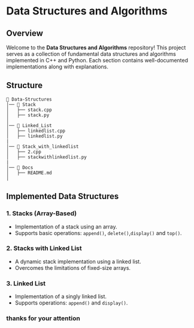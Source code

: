 # Data Structures and Algorithms

## Overview
Welcome to the **Data Structures and Algorithms** repository! This project serves as a collection of fundamental data structures and algorithms implemented in C++ and Python. Each section contains well-documented implementations along with explanations.

## Structure
```
📂 Data-Structures
│── 📂 Stack
│   ├── stack.cpp  
│   ├── stack.py
│
│── 📂 Linked_List
│   ├── linkedlist.cpp  
│   ├── linkedlist.py
|
│── 📂 Stack_with_linkedlist
│   ├── 2.cpp  
│   ├── stackwithlinkedlist.py
|
│── 📂 Docs
│   ├── README.md  
│  
```

## Implemented Data Structures
### 1. Stacks (Array-Based)
- Implementation of a stack using an array.
- Supports basic operations: `append()`, `delete()`,`display()` and `top()`.

### 2. Stacks with Linked List
- A dynamic stack implementation using a linked list.
- Overcomes the limitations of fixed-size arrays.

### 3. Linked List
- Implementation of a singly linked list.
- Supports operations: `append()` and `display()`.



### thanks for your attention